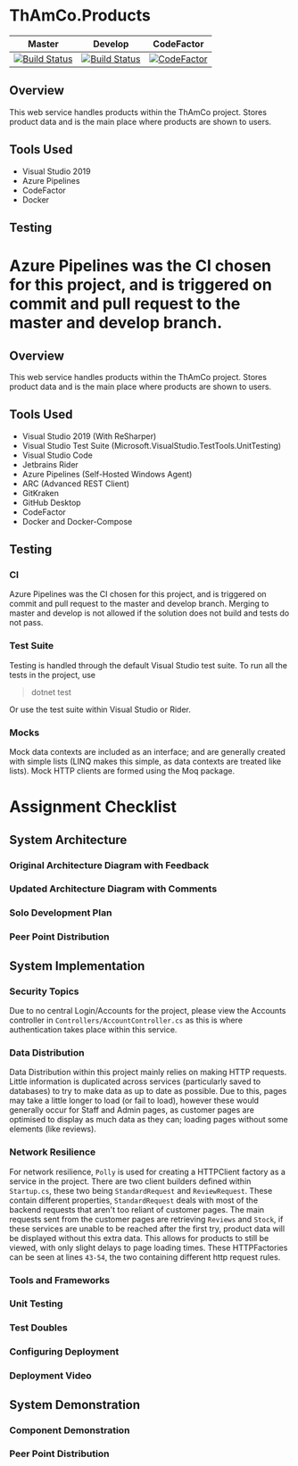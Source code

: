 ThAmCo.Products
=====
| Master | Develop | CodeFactor
|--|--|--|
| [![Build Status](https://dev.azure.com/Stedoss/ThAmCo.Products/_apis/build/status/Don-t-Fail.ThAmCo-Products?branchName=master)](https://dev.azure.com/Stedoss/ThAmCo.Products/_build/latest?definitionId=2&branchName=master) | [![Build Status](https://dev.azure.com/Stedoss/ThAmCo.Products/_apis/build/status/Don-t-Fail.ThAmCo-Products?branchName=develop)](https://dev.azure.com/Stedoss/ThAmCo.Products/_build/latest?definitionId=2&branchName=develop) | [![CodeFactor](https://www.codefactor.io/repository/github/don-t-fail/thamco-products/badge)](https://www.codefactor.io/repository/github/don-t-fail/thamco-products)

## Overview
This web service handles products within the ThAmCo project. Stores product data and is the main place where products are shown to users.
## Tools Used
* Visual Studio 2019
* Azure Pipelines
* CodeFactor
* Docker
## Testing
Azure Pipelines was the CI chosen for this project, and is triggered on commit and pull request to the master and develop branch.
=======

## Overview
This web service handles products within the ThAmCo project. Stores product data and is the main place where products are shown to users.
## Tools Used
* Visual Studio 2019 (With ReSharper)
* Visual Studio Test Suite (Microsoft.VisualStudio.TestTools.UnitTesting)
* Visual Studio Code
* Jetbrains Rider
* Azure Pipelines (Self-Hosted Windows Agent)
* ARC (Advanced REST Client)
* GitKraken
* GitHub Desktop
* CodeFactor
* Docker and Docker-Compose
## Testing
### CI
Azure Pipelines was the CI chosen for this project, and is triggered on commit and pull request to the master and develop branch. Merging to master and develop is not allowed if the solution does not build and tests do not pass.
### Test Suite
Testing is handled through the default Visual Studio test suite.
To run all the tests in the project, use 
>dotnet test


Or use the test suite within Visual Studio or Rider.
### Mocks
Mock data contexts are included as an interface; and are generally created with simple lists (LINQ makes this simple, as data contexts are treated like lists). Mock HTTP clients are formed using the Moq package.

# Assignment Checklist
## System Architecture 
### Original Architecture Diagram with Feedback

### Updated Architecture Diagram with Comments

### Solo Development Plan

### Peer Point Distribution

## System Implementation
### Security Topics
Due to no central Login/Accounts for the project, please view the Accounts controller in `Controllers/AccountController.cs` as this is where authentication takes place within this service.

### Data Distribution
Data Distribution within this project mainly relies on making HTTP requests. Little information is duplicated across services (particularly saved to databases) to try to make data as up to date as possible. Due to this, pages may take a little longer to load (or fail to load), however these would generally occur for Staff and Admin pages, as customer pages are optimised to display as much data as they can; loading pages without some elements (like reviews).

### Network Resilience
For network resilience, `Polly` is used for creating a HTTPClient factory as a service in the project. There are two client builders defined within `Startup.cs`, these two being `StandardRequest` and `ReviewRequest`. These contain different properties, `StandardRequest` deals with most of the backend requests that aren't too reliant of customer pages. The main requests sent from the customer pages are retrieving `Reviews` and `Stock`, if these services are unable to be reached after the first try, product data will be displayed without this extra data. This allows for products to still be viewed, with only slight delays to page loading times. These HTTPFactories can be seen at lines `43-54`, the two containing different http request rules.

### Tools and Frameworks

### Unit Testing

### Test Doubles

### Configuring Deployment

### Deployment Video

## System Demonstration
### Component Demonstration

### Peer Point Distribution
